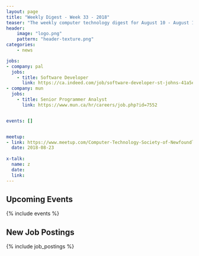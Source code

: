 ```yaml
---
layout: page
title: "Weekly Digest - Week 33 - 2018"
teaser: "The weekly computer technology digest for August 10 - August 16, 2018"
header:
    image: "logo.png"
    pattern: "header-texture.png"
categories:
    - news

jobs:
- company: pal
  jobs:
    - title: Software Developer
      link: https://ca.indeed.com/job/software-developer-st-johns-41a5e3bf4816e61a
- company: mun
  jobs:
    - title: Senior Programmer Analyst
      link: https://www.mun.ca/hr/careers/job.php?id=7552


events: []


meetup:
- link: https://www.meetup.com/Computer-Technology-Society-of-Newfoundland-and-Labrador/events/rpdzmpyxlbfc/
  date: 2018-08-23
  
x-talk:
  name: z
  date: 
  link: 
---
```


## Upcoming Events
{% include events %}

## New Job Postings
{% include job_postings %}
